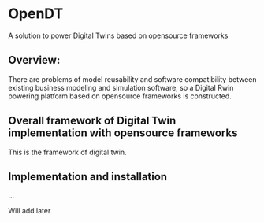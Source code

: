 # OpenDT
A solution to power Digital Twins based on opensource frameworks 


## Overview:
There are problems of model reusability and software compatibility between existing business modeling and simulation software, so a Digital Rwin powering platform based on opensource frameworks is constructed.

## Overall framework of Digital Twin implementation with opensource frameworks
This is the framework of digital twin.


## Implementation and installation
...   

Will add later
